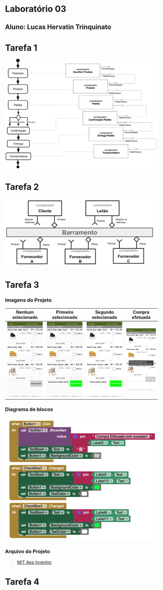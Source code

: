 # Laboratório 03
## Aluno: Lucas Hervatin Trinquinato

# Tarefa 1
![Tarefa 1](https://github.com/lucashtrinquinato/unicamp-inf331/blob/master/lab03/resources/Tarefa_01.png)

# Tarefa 2
![Tarefa 2](https://github.com/lucashtrinquinato/unicamp-inf331/blob/master/lab03/resources/Tarefa_02.png)

# Tarefa 3
### Imagens do Projeto
Nenhum selecionado         |  Primeiro selecionado     | Segundo selecionado       | Compra efetuada           
:-------------------------:|:-------------------------:|:-------------------------:|:-------------------------:
![Nenhum](https://github.com/lucashtrinquinato/unicamp-inf331/blob/master/lab03/app/Nenhum_selecionado.jpg)  |  ![Primeiro](https://github.com/lucashtrinquinato/unicamp-inf331/blob/master/lab03/app/Primeiro_selecionado.jpg) | ![Segundo](https://github.com/lucashtrinquinato/unicamp-inf331/blob/master/lab03/app/Segundo_selecionado.jpg) | ![Compra](https://github.com/lucashtrinquinato/unicamp-inf331/blob/master/lab03/app/Compra_efetuada.jpg)

### Diagrama de blocos
![Diagrama de blocos](https://github.com/lucashtrinquinato/unicamp-inf331/blob/master/lab03/app/Diagrama%20de%20blocos.png)
### Arquivo do Projeto
>[MIT App Inventor](https://github.com/lucashtrinquinato/unicamp-inf331/blob/master/lab03/app/Lab3_tarefa_3.aia)

# Tarefa 4
